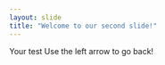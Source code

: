 ```yaml
---
layout: slide
title: "Welcome to our second slide!"
---
```


Your test
Use the left arrow to go back! 
